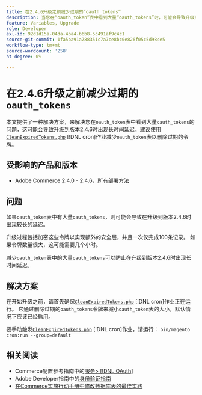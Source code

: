 ```yaml
---
title: 在2.4.6升级之前减少过期的“oauth_tokens”
description: 当您在“oauth_token”表中看到大量“oauth_tokens”时，可能会导致升级到版本2.4.6时出现长时间延迟，本文提供了这个问题的解决方案。建议使用CleanExpiredTokens.php减少“oauth_token”表。
feature: Variables, Upgrade
role: Developer
exl-id: 92d1d15a-04da-4ba4-b6b8-5c491af9c4c1
source-git-commit: 1fa5ba91a788351c7a7ce8bc0e826f05c5d98de5
workflow-type: tm+mt
source-wordcount: '258'
ht-degree: 0%

---
```


# 在2.4.6升级之前减少过期的`oauth_tokens`

本文提供了一种解决方案，来解决您在`oauth_token`表中看到大量`oauth_tokens`的问题，这可能会导致升级到版本2.4.6时出现长时间延迟。建议使用[`CleanExpiredTokens.php`](https://github.com/magento/magento2/blob/2.4.5-p2/app/code/Magento/Integration/Cron/CleanExpiredTokens.php) [!DNL cron]作业减少`oauth_token`表以删除过期的令牌。

## 受影响的产品和版本

* Adobe Commerce 2.4.0 - 2.4.6，所有部署方法

## 问题

如果`oauth_token`表中有大量`oauth_tokens`，则可能会导致在升级到版本2.4.6时出现较长的延迟。

升级过程包括加密这些令牌以实现额外的安全层，并且一次仅完成100条记录。 如果令牌数量很大，这可能需要几个小时。

减少`oauth_token`表中的大量`oauth_tokens`可以防止在升级到版本2.4.6时出现长时间延迟。

## 解决方案

在开始升级之前，请首先确保[`CleanExpiredTokens.php`](https://github.com/magento/magento2/blob/2.4.5-p2/app/code/Magento/Integration/Cron/CleanExpiredTokens.php) [!DNL cron]作业正在运行。 它通过删除过期的`oauth_tokens`令牌来减小`oauth_token`表的大小，默认情况下应该已经启用。

要手动触发[`CleanExpiredTokens.php`](https://github.com/magento/magento2/blob/2.4.5-p2/app/code/Magento/Integration/Cron/CleanExpiredTokens.php) [!DNL cron]作业，请运行：
```bin/magento cron:run --group=default```

## 相关阅读

* Commerce配置参考指南中的[服务> [!DNL OAuth]](https://experienceleague.adobe.com/docs/commerce-admin/config/services/oauth.html)
* Adobe Developer指南中的[身份验证指南](https://developer.adobe.com/developer-console/docs/guides/authentication/)
* [在Commerce实施行动手册中修改数据库表的最佳实践](https://experienceleague.adobe.com/en/docs/commerce-operations/implementation-playbook/best-practices/development/modifying-core-and-third-party-tables#why-adobe-recommends-avoiding-modifications)
